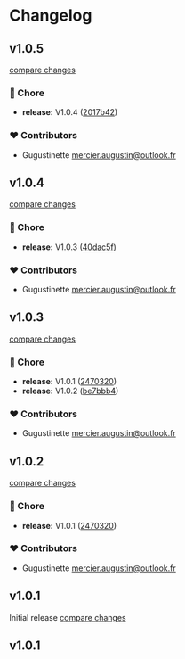 # Changelog


## v1.0.5

[compare changes](https://github.com/Gugustinette/Nuxt-Leaflet/compare/v1.0.4...v1.0.5)


### 🏡 Chore

  - **release:** V1.0.4 ([2017b42](https://github.com/Gugustinette/Nuxt-Leaflet/commit/2017b42))

### ❤️  Contributors

- Gugustinette <mercier.augustin@outlook.fr>

## v1.0.4

[compare changes](https://github.com/Gugustinette/Nuxt-Leaflet/compare/v1.0.3...v1.0.4)


### 🏡 Chore

  - **release:** V1.0.3 ([40dac5f](https://github.com/Gugustinette/Nuxt-Leaflet/commit/40dac5f))

### ❤️  Contributors

- Gugustinette <mercier.augustin@outlook.fr>

## v1.0.3

[compare changes](https://github.com/Gugustinette/Nuxt-Leaflet/compare/v1.0.1...v1.0.3)


### 🏡 Chore

  - **release:** V1.0.1 ([2470320](https://github.com/Gugustinette/Nuxt-Leaflet/commit/2470320))
  - **release:** V1.0.2 ([be7bbb4](https://github.com/Gugustinette/Nuxt-Leaflet/commit/be7bbb4))

### ❤️  Contributors

- Gugustinette <mercier.augustin@outlook.fr>

## v1.0.2

[compare changes](https://github.com/Gugustinette/Nuxt-Leaflet/compare/v1.0.1...v1.0.2)


### 🏡 Chore

  - **release:** V1.0.1 ([2470320](https://github.com/Gugustinette/Nuxt-Leaflet/commit/2470320))

### ❤️  Contributors

- Gugustinette <mercier.augustin@outlook.fr>

## v1.0.1

Initial release
[compare changes](https://github.com/Gugustinette/Nuxt-Leaflet/compare/v1.0.1...v1.0.1)

## v1.0.1

